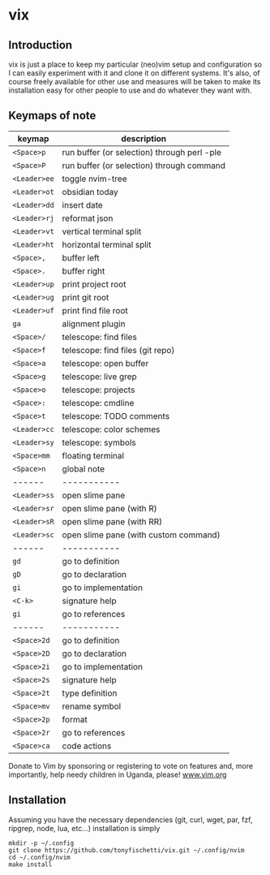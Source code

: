 # vix

## Introduction

vix is just a place to keep my particular (neo)vim setup and configuration
so I can easily experiment with it and clone it on different systems. It's
also, of course freely available for other use and measures will be taken
to make its installation easy for other people to use and do whatever they
want with.

## Keymaps of note

| keymap | description |
| ------ | ----------- |
| `<Space>p` | run buffer (or selection) through perl -ple |
| `<Space>P` | run buffer (or selection) through command |
| `<Leader>ee` | toggle nvim-tree |
| `<Leader>ot` | obsidian today |
| `<Leader>dd` | insert date |
| `<Leader>rj` | reformat json |
| `<Leader>vt` | vertical terminal split |
| `<Leader>ht` | horizontal terminal split |
| `<Space>,` | buffer left |
| `<Space>.` | buffer right |
| `<Leader>up` | print project root |
| `<Leader>ug` | print git root |
| `<Leader>uf` | print find file root |
| `ga` | alignment plugin |
| `<Space>/` | telescope: find files |
| `<Space>f` | telescope: find files (git repo) |
| `<Space>a` | telescope: open buffer |
| `<Space>g` | telescope: live grep |
| `<Space>o` | telescope: projects |
| `<Space>:` | telescope: cmdline |
| `<Space>t` | telescope: TODO comments |
| `<Leader>cc` | telescope: color schemes |
| `<Leader>sy` | telescope: symbols |
| `<Space>mm` | floating terminal |
| `<Space>n` | global note |
| ------ | ----------- |
| `<Leader>ss` | open slime pane |
| `<Leader>sr` | open slime pane (with R) |
| `<Leader>sR` | open slime pane (with RR) |
| `<Leader>sc` | open slime pane (with custom command) |
| ------ | ----------- |
| `gd` | go to definition |
| `gD` | go to declaration |
| `gi` | go to implementation |
| `<C-k>` | signature help |
| `gi` | go to references |
| ------ | ----------- |
| `<Space>2d` | go to definition |
| `<Space>2D` | go to declaration |
| `<Space>2i` | go to implementation |
| `<Space>2s` | signature help |
| `<Space>2t` | type definition |
| `<Space>mv` | rename symbol |
| `<Space>2p` | format |
| `<Space>2r` | go to references |
| `<Space>ca` | code actions |


Donate to Vim by sponsoring or registering to vote on features and, more
importantly, help needy children in Uganda, please!
www.vim.org


## Installation

Assuming you have the necessary dependencies (git, curl, wget, par, fzf,
ripgrep, node, lua, etc...) installation is simply

```
mkdir -p ~/.config
git clone https://github.com/tonyfischetti/vix.git ~/.config/nvim
cd ~/.config/nvim
make install
```

